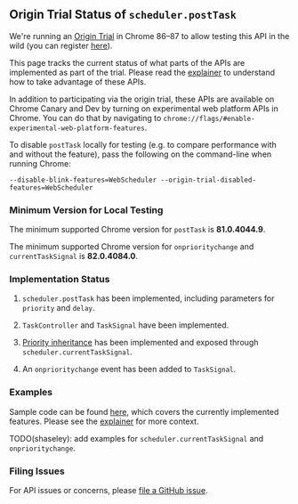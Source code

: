 ## Origin Trial Status of `scheduler.postTask`

We're running an [Origin
Trial](https://www.chromium.org/blink/origin-trials) in Chrome 86&ndash;87 to allow
testing this API in the wild (you can register [here](https://developers.chrome.com/origintrials/#/view_trial/2650368380707536897)).

This page tracks the current status of what parts of the APIs are implemented
as part of the trial. Please read the
[explainer](https://github.com/WICG/main-thread-scheduling/blob/master/PrioritizedPostTask.md)
to understand how to take advantage of these APIs.

In addition to participating via the origin trial, these APIs are available on
Chrome Canary and Dev by turning on experimental web platform APIs in Chrome.
You can do that by navigating to
`chrome://flags/#enable-experimental-web-platform-features`.

To disable `postTask` locally for testing (e.g. to compare performance with and
without the feature), pass the following on the command-line when running
Chrome:

```
--disable-blink-features=WebScheduler --origin-trial-disabled-features=WebScheduler
```

### Minimum Version for Local Testing

The minimum supported Chrome version for `postTask` is **81.0.4044.9**.

The minimum supported Chrome version for `onprioritychange` and `currentTaskSignal` is **82.0.4084.0**.

### Implementation Status

1. `scheduler.postTask` has been implemented, including parameters for
   `priority` and `delay`.

2. `TaskController` and `TaskSignal` have been implemented.

3. [Priority
   inheritance](https://github.com/WICG/main-thread-scheduling/blob/master/PostTaskPropagation.md)
   has been implemented and exposed through `scheduler.currentTaskSignal`.

4. An `onprioritychange` event has been added to `TaskSignal`.

### Examples

Sample code can be found [here](sample-code/), which covers the currently
implemented features. Please see the
[explainer](https://github.com/WICG/main-thread-scheduling/blob/master/PrioritizedPostTask.md)
for more context.

TODO(shaseley): add examples for `scheduler.currentTaskSignal` and `onprioritychange`.

### Filing Issues

For API issues or concerns, please [file a GitHub issue](https://github.com/WICG/main-thread-scheduling/issues/new?labels=postTask+API).
